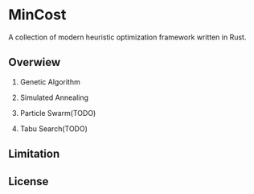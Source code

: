 # MinCost
A collection of modern heuristic optimization framework written in Rust.

## Overwiew

1. Genetic Algorithm

2. Simulated Annealing

3. Particle Swarm(TODO)

4. Tabu Search(TODO)


## Limitation

## License



